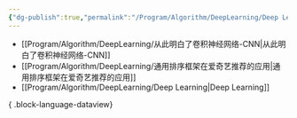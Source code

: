 ```yaml
---
{"dg-publish":true,"permalink":"/Program/Algorithm/DeepLearning/Deep Learning/","noteIcon":""}
---
```


- [[Program/Algorithm/DeepLearning/从此明白了卷积神经网络-CNN\|从此明白了卷积神经网络-CNN]]
- [[Program/Algorithm/DeepLearning/通用排序框架在爱奇艺推荐的应用\|通用排序框架在爱奇艺推荐的应用]]
- [[Program/Algorithm/DeepLearning/Deep Learning\|Deep Learning]]

{ .block-language-dataview}